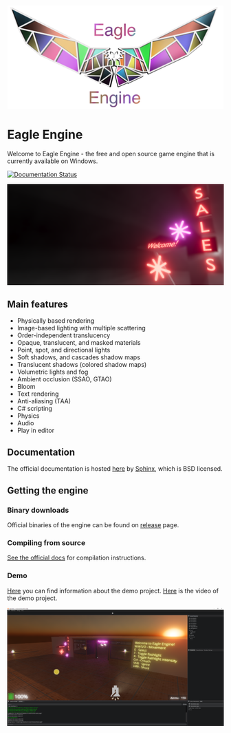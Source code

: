 <p align="center">
  <a href="https://eagledocs.readthedocs.org/en/v0.6/">
    <img src="docs/source/imgs/logo.png" alt="Eagle Engine">
  </a>
</p>

# Eagle Engine
Welcome to Eagle Engine - the free and open source game engine that is currently available on Windows.

[![Documentation Status](https://readthedocs.org/projects/eagledocs/badge/?version=v0.6)](https://eagledocs.readthedocs.io/en/v0.6/)

<p align="center">
    <img src="docs/source/rendering/imgs/volumetric_light_2.png" alt="Eagle Engine">
</p>

## Main features
- Physically based rendering
- Image-based lighting with multiple scattering
- Order-independent translucency
- Opaque, translucent, and masked materials
- Point, spot, and directional lights
- Soft shadows, and cascades shadow maps
- Translucent shadows (colored shadow maps)
- Volumetric lights and fog
- Ambient occlusion (SSAO, GTAO)
- Bloom
- Text rendering
- Anti-aliasing (TAA)
- C# scripting
- Physics
- Audio
- Play in editor

## Documentation
The official documentation is hosted [here](https://eagledocs.readthedocs.org/en/v0.6/) by [Sphinx](http://www.sphinx-doc.org/en/master/), which is BSD licensed.

## Getting the engine

### Binary downloads

Official binaries of the engine can be found on
[release](https://github.com/IceLuna/Eagle/releases) page.

### Compiling from source

[See the official docs](https://eagledocs.readthedocs.org/en/v0.6/getstarted/installation.html#building-manually)
for compilation instructions.

### Demo

[Here](https://eagledocs.readthedocs.io/en/v0.6/demo.html) you can find information about the demo project.
[Here](https://www.youtube.com/watch?v=pf284Bi1Wp8) is the video of the demo project.

<p align="center">
    <img src="docs/source/imgs/demo_scene.png" alt="Demo project">
</p>
